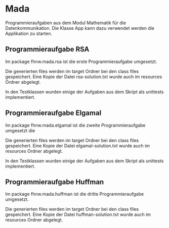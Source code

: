 # Mada

Programmieraufgaben aus dem Modul Mathematik für die Datenkommunikation.
Die Klasse App kann dazu verwendet werden die Applikation zu starten.

## Programmieraufgabe RSA

Im package fhnw.mada.rsa ist die erste Programmieraufgabe umgesetzt.

Die generierten files werden im target Ordner bei den class files gespeichert.
Eine Kopie der Datei rsa-solution.txt wurde auch im resources Ordner abgelegt.

In den Testklassen wurden einige der Aufgaben aus dem Skript als unittests implementiert.

## Programmieraufgabe Elgamal

Im package fhnw.mada.elgamal ist die zweite Programmieraufgabe umgesetzt die

Die generierten files werden im target Ordner bei den class files gespeichert.
Eine Kopie der Datei elgamal-solution.txt wurde auch im resources Ordner abgelegt.

In den Testklassen wurden einige der Aufgaben aus dem Skript als unittests implementiert.

## Programmieraufgabe Huffman

Im package fhnw.mada.huffman ist die dritte Programmieraufgabe umgesetzt.

Die generierten files werden im target Ordner bei den class files gespeichert.
Eine Kopie der Datei huffman-solution.txt wurde auch im resources Ordner abgelegt.
